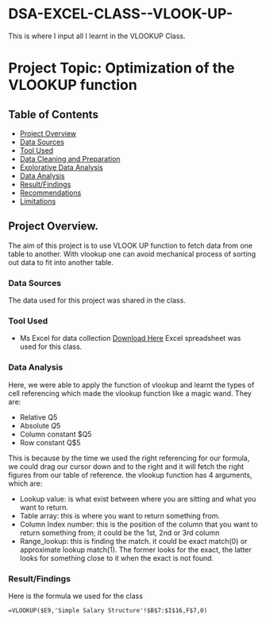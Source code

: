 # DSA-EXCEL-CLASS--VLOOK-UP-
This is where I input all I learnt in the VLOOKUP Class.
# Project Topic:  Optimization of the VLOOKUP function

## Table of Contents
- [Project Overview](#Project-Overview)
- [Data Sources](#Data-Sources)
- [Tool Used](#Tool-Used)
- [Data Cleaning and Preparation](#Data-Cleaning-and-Preparation)
- [Explorative Data Analysis](#Explorative-Data-Analysis)
- [Data Analysis](#Data-Analysis)
- [Result/Findings](#Result/Findings)
- [Recommendations](#Recommendations)
- [Limitations](#Limitations)
## Project Overview.
The aim of this project is to use VLOOK UP function to fetch data from one table to another. With vlookup one can avoid mechanical process of sorting out data to fit into another table.

### Data Sources
The data used for this project was shared in the class.
### Tool Used
- Ms Excel for data collection [Download Here](https://www.microsoft.com)
Excel spreadsheet was used for this class.
### Data Analysis
Here, we were able to apply the function of vlookup and learnt the types of cell referencing which made the vlookup function like a magic wand.  They are:
- Relative	Q5
- Absolute	$Q$5
- Column constant	$Q5
- Row constant	Q$5


This is because by the time we used the right referencing for our formula, we could drag our cursor down and to the right and it will fetch the right figures from our table of reference.
the vlookup function has 4 arguments, which are:
- Lookup value: is what exist between where you are sitting and what you want to return.
- Table array: this is where you want to return something from.
- Column Index number: this is the position of the column that you want to return something from; it could be the 1st, 2nd or 3rd column
- Range_lookup: this is finding the match. it could be exact match(0) or approximate lookup match(1). The former looks for the exact, the latter looks for something close to it when the exact is not found.

### Result/Findings
Here is the formula we used for the class

```` Excel
=VLOOKUP($E9,'Simple Salary Structure'!$B$7:$I$16,F$7,0)

